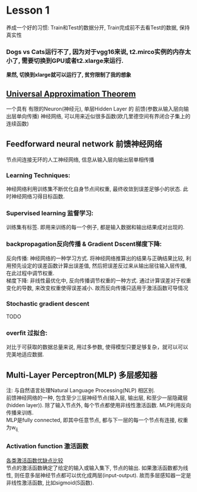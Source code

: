 # Lesson 1

养成一个好的习惯: Train和Test的数据分开, Train完成前不去看Test的数据, 保持真实性

### Dogs vs Cats运行不了, 因为对于vgg16来说, t2.mirco实例的内存太小了, 需要切换到GPU或者t2.xlarge来运行.
**果然, 切换到xlarge就可以运行了, 贫穷限制了我的想象**

## [Universal Approximation Theorem](https://en.wikipedia.org/wiki/Universal_approximation_theorem)
一个具有 有限的Neuron(神经元), 单层Hidden Layer 的 前馈(参数从输入层向输出层单向传播) 神经网络, 可以用来近似很多函数(欧几里德空间有界闭合子集上的连续函数)  

## Feedforward neural network 前馈神经网络
节点间连接无环的人工神经网络, 信息从输入层向输出层单相传播

### Learning Techniques:  
神经网络利用训练集不断优化自身节点间权重, 最终收敛到误差足够小的状态.  此时神经网络习得目标函数.

### Supervised learning 监督学习:
训练集有标签. 即用来训练的每一个例子, 都是输入数据和输出结果成对出现的. 

### backpropagation反向传播 & Gradient Dscent梯度下降:
反向传播: 神经网络的一种学习方式. 将神经网络推算出的结果与正确结果比较, 利用预先设定的误差函数计算出误差值, 然后把误差反过来从输出层往输入层传播, 在此过程中调节权重.  
梯度下降: 非线性最优化中, 反向传播调节权重的一种方式. 通过计算误差对于权重变化的导数, 来改变权重使得误差减小. 故而反向传播只适用于激活函数可导情况

### Stochastic gradient descent
TODO

### overfit 过拟合:
对比于可获取的数据总量来说, 用过多参数, 使得模型只要足够复杂，就可以可以完美地适应数据.


## Multi-Layer Perceptron(MLP) 多层感知器
注: 与自然语言处理Natural Language Processing(NLP) 相区别.  
前馈神经网络的一种, 包含至少三层神经节点(输入层, 输出层, 和至少一层隐藏层(hidden layer)). 除了输入节点外, 每个节点都使用非线性激活函数. MLP利用反向传播来训练.  
MLP是fully connected, 即其中任意节点, 都与下一层的每一个节点有连接, 权重为w<sub>ij<sub>.  

### Activation function 激活函数
[各类激活函数优缺点比较](https://en.wikipedia.org/wiki/Activation_function)  
节点的激活函数确定了给定的输入或输入集下, 节点的输出. 如果激活函数都为线性, 则任意多层神经节点都可以优化成两层(input-output). 故而多层感知器一定是非线性激活函数, 比如sigmoid(S函数). 


